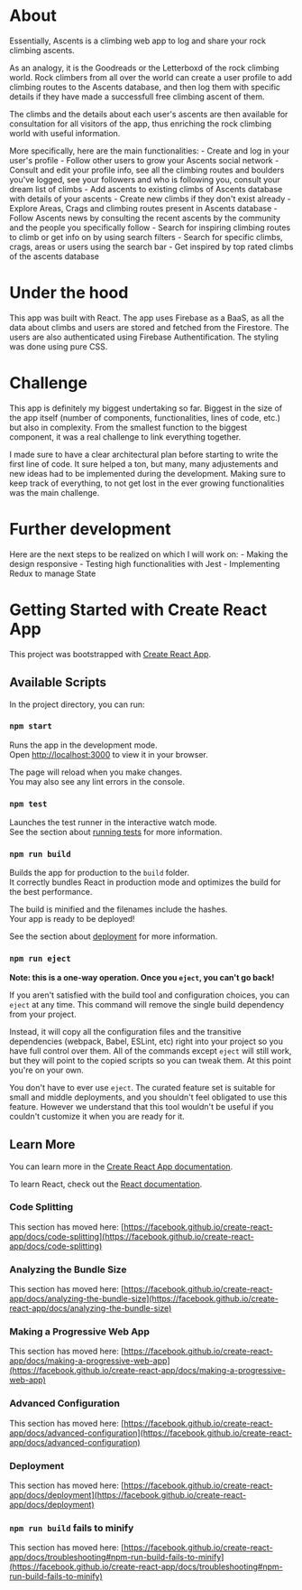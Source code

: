 # About

Essentially, Ascents is a climbing web app to log and share your rock climbing ascents.

As an analogy, it is the Goodreads or the Letterboxd of the rock climbing world. Rock climbers from all over the world can create a user profile to add climbing routes to the Ascents database,
and then log them with specific details if they have made a successfull free climbing ascent of them.

The climbs and the details about each user's ascents are then available for consultation for all visitors of the app, thus enriching the rock climbing world with useful information. 


More specifically, here are the main functionalities:
	- Create and log in your user's profile
	- Follow other users to grow your Ascents social network
	- Consult and edit your profile info, see all the climbing routes and boulders you've logged, see your followers and who is following you, consult your dream list of climbs
	- Add ascents to existing climbs of Ascents database with details of your ascents
	- Create new climbs if they don't exist already
	- Explore Areas, Crags and climbing routes present in Ascents database
	- Follow Ascents news by consulting the recent ascents by the community and the people you specifically follow
	- Search for inspiring climbing routes to climb or get info on by using search filters
	- Search for specific climbs, crags, areas or users using the search bar
	- Get inspired by top rated climbs of the ascents database
	

# Under the hood

This app was built with React. 
The app uses Firebase as a BaaS, as all the data about climbs and users are stored and fetched from the Firestore. The users are also authenticated using Firebase Authentification.
The styling was done using pure CSS.

# Challenge

This app is definitely my biggest undertaking so far. Biggest in the size of the app itself (number of components, functionalities, lines of code, etc.) but also in complexity. 
From the smallest function to the biggest component, it was a real challenge to link everything together.

I made sure to have a clear architectural plan before starting to write the first line of code. 
It sure helped a ton, but many, many adjustements and new ideas had to be implemented during the development.
Making sure to keep track of everything, to not get lost in the ever growing functionalities was the main challenge.

# Further development

Here are the next steps to be realized on which I will work on:
	- Making the design responsive
	- Testing high functionalities with Jest
	- Implementing Redux to manage State


# Getting Started with Create React App

This project was bootstrapped with [Create React App](https://github.com/facebook/create-react-app).

## Available Scripts

In the project directory, you can run:

### `npm start`

Runs the app in the development mode.\
Open [http://localhost:3000](http://localhost:3000) to view it in your browser.

The page will reload when you make changes.\
You may also see any lint errors in the console.

### `npm test`

Launches the test runner in the interactive watch mode.\
See the section about [running tests](https://facebook.github.io/create-react-app/docs/running-tests) for more information.

### `npm run build`

Builds the app for production to the `build` folder.\
It correctly bundles React in production mode and optimizes the build for the best performance.

The build is minified and the filenames include the hashes.\
Your app is ready to be deployed!

See the section about [deployment](https://facebook.github.io/create-react-app/docs/deployment) for more information.

### `npm run eject`

**Note: this is a one-way operation. Once you `eject`, you can't go back!**

If you aren't satisfied with the build tool and configuration choices, you can `eject` at any time. This command will remove the single build dependency from your project.

Instead, it will copy all the configuration files and the transitive dependencies (webpack, Babel, ESLint, etc) right into your project so you have full control over them. All of the commands except `eject` will still work, but they will point to the copied scripts so you can tweak them. At this point you're on your own.

You don't have to ever use `eject`. The curated feature set is suitable for small and middle deployments, and you shouldn't feel obligated to use this feature. However we understand that this tool wouldn't be useful if you couldn't customize it when you are ready for it.

## Learn More

You can learn more in the [Create React App documentation](https://facebook.github.io/create-react-app/docs/getting-started).

To learn React, check out the [React documentation](https://reactjs.org/).

### Code Splitting

This section has moved here: [https://facebook.github.io/create-react-app/docs/code-splitting](https://facebook.github.io/create-react-app/docs/code-splitting)

### Analyzing the Bundle Size

This section has moved here: [https://facebook.github.io/create-react-app/docs/analyzing-the-bundle-size](https://facebook.github.io/create-react-app/docs/analyzing-the-bundle-size)

### Making a Progressive Web App

This section has moved here: [https://facebook.github.io/create-react-app/docs/making-a-progressive-web-app](https://facebook.github.io/create-react-app/docs/making-a-progressive-web-app)

### Advanced Configuration

This section has moved here: [https://facebook.github.io/create-react-app/docs/advanced-configuration](https://facebook.github.io/create-react-app/docs/advanced-configuration)

### Deployment

This section has moved here: [https://facebook.github.io/create-react-app/docs/deployment](https://facebook.github.io/create-react-app/docs/deployment)

### `npm run build` fails to minify

This section has moved here: [https://facebook.github.io/create-react-app/docs/troubleshooting#npm-run-build-fails-to-minify](https://facebook.github.io/create-react-app/docs/troubleshooting#npm-run-build-fails-to-minify)
